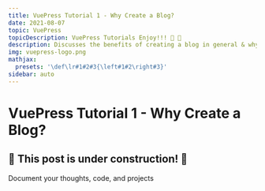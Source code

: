 ```yaml
---
title: VuePress Tutorial 1 - Why Create a Blog?
date: 2021-08-07
topic: VuePress
topicDescription: VuePress Tutorials Enjoy!!! 🍌 🐒
description: Discusses the benefits of creating a blog in general & why VuePress is a great choice.
img: vuepress-logo.png
mathjax:
  presets: '\def\lr#1#2#3{\left#1#2\right#3}'
sidebar: auto
---
```


# VuePress Tutorial 1 - Why Create a Blog?

## 🚧 This post is under construction! 🚧

Document your thoughts, code, and projects
